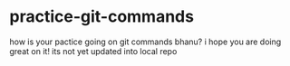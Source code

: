 # practice-git-commands

how is your pactice going on git commands bhanu?
i hope you are doing great on it!
its not yet updated into local repo
